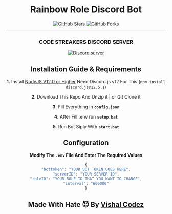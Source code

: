 <h1 align="center"> Rainbow Role Discord Bot  </h1>
<p align="center">
<a href="https://github.com/VishalCodez/Rainbow-Role-Discord-Bot"><img alt="GitHub Stars" src="https://img.shields.io/github/stars/VishalCodez/Rainbow-Role-Discord-Bot?style=for-the-badge"></a> 
<a href="https://github.com/VishalCodez/Rainbow-Role-Discord-Bot/"><img alt="GitHub Forks" src="https://img.shields.io/github/forks/VishalCodez/Rainbow-Role-Discord-Bot?style=for-the-badge"></a>

</p>

***
 <h3 align='center'> CODE STREAKERS DISCORD SERVER </h3>
<div align="center"> <a href="https://discord.gg/czHQgQgMHY"><img src="https://img.shields.io/discord/924403432054456351?label=discord&logo=Discord&style=for-the-badge" alt="Discord server" /></a><div align="center">


## Installation Guide & Requirements


 **1.** Install [NodeJS V12.0 or Higher](https://nodejs.org/en/) Need Discord.js v12 For This (`npm install discord.js@12.5.1`)

 **2.** Download This Repo And Unzip it  |  or Git Clone it

 **3.** Fill Everything in **`config.json`**

 **4.** After Fill .env run  **`setup.bat`**
 
 **5.** Run Bot Siply With **`start.bat`**
 <br/>

## Configuration
 **Modify The `.env` File And Enter The  Required Values**
```javascript
{
"bottoken": "YOUR BOT TOKEN GOES HERE",
"serverID": "YOUR SERVER ID",
"roleID": "YOUR ROLE ID THAT YOU WANT TO CHANGE",
"interval": "600000"
}

```



## Made With Hate 😈 By [Vishal Codez](https://github.com/VishalCodez)

